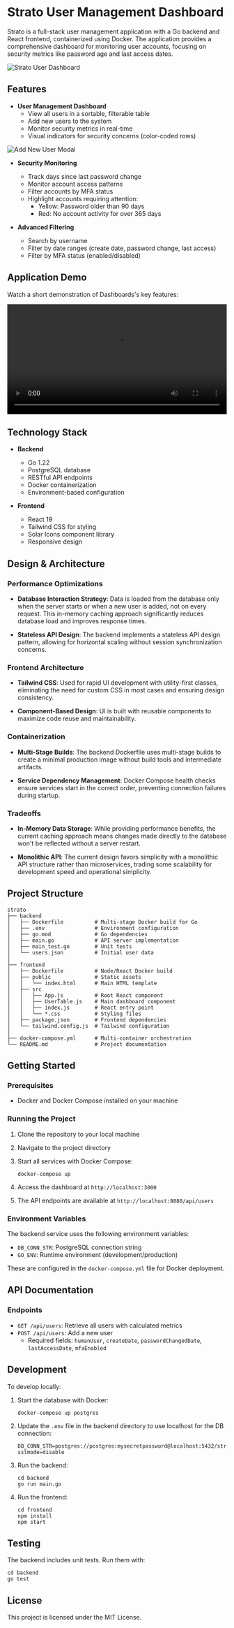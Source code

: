 # Strato User Management Dashboard

Strato is a full-stack user management application with a Go backend and React frontend, containerized using Docker. The application provides a comprehensive dashboard for monitoring user accounts, focusing on security metrics like password age and last access dates.

![Strato User Dashboard](./screenshots/dashboard.png)

## Features

- **User Management Dashboard**
  - View all users in a sortable, filterable table
  - Add new users to the system
  - Monitor security metrics in real-time
  - Visual indicators for security concerns (color-coded rows)

![Add New User Modal](./screenshots/add-user-modal.png)

- **Security Monitoring**
  - Track days since last password change
  - Monitor account access patterns
  - Filter accounts by MFA status
  - Highlight accounts requiring attention:
    - Yellow: Password older than 90 days
    - Red: No account activity for over 365 days

- **Advanced Filtering**
  - Search by username
  - Filter by date ranges (create date, password change, last access)
  - Filter by MFA status (enabled/disabled)

## Application Demo

Watch a short demonstration of Dashboards's key features:

<video src="./screenshots/Strato-Demo.mp4" controls width="100%"></video>

## Technology Stack

- **Backend**
  - Go 1.22
  - PostgreSQL database
  - RESTful API endpoints
  - Docker containerization
  - Environment-based configuration

- **Frontend**
  - React 19
  - Tailwind CSS for styling
  - Solar Icons component library
  - Responsive design

## Design & Architecture

### Performance Optimizations

- **Database Interaction Strategy**: Data is loaded from the database only when the server starts or when a new user is added, not on every request. This in-memory caching approach significantly reduces database load and improves response times.

- **Stateless API Design**: The backend implements a stateless API design pattern, allowing for horizontal scaling without session synchronization concerns.

### Frontend Architecture

- **Tailwind CSS**: Used for rapid UI development with utility-first classes, eliminating the need for custom CSS in most cases and ensuring design consistency.

- **Component-Based Design**: UI is built with reusable components to maximize code reuse and maintainability.

### Containerization

- **Multi-Stage Builds**: The backend Dockerfile uses multi-stage builds to create a minimal production image without build tools and intermediate artifacts.

- **Service Dependency Management**: Docker Compose health checks ensure services start in the correct order, preventing connection failures during startup.

### Tradeoffs

- **In-Memory Data Storage**: While providing performance benefits, the current caching approach means changes made directly to the database won't be reflected without a server restart.

- **Monolithic API**: The current design favors simplicity with a monolithic API structure rather than microservices, trading some scalability for development speed and operational simplicity.

## Project Structure

```
strato
├── backend
│   ├── Dockerfile          # Multi-stage Docker build for Go
│   ├── .env                # Environment configuration 
│   ├── go.mod              # Go dependencies
│   ├── main.go             # API server implementation
│   ├── main_test.go        # Unit tests
│   └── users.json          # Initial user data
│
├── frontend
│   ├── Dockerfile          # Node/React Docker build
│   ├── public              # Static assets
│   │   └── index.html      # Main HTML template
│   ├── src
│   │   ├── App.js          # Root React component
│   │   ├── UserTable.js    # Main dashboard component
│   │   ├── index.js        # React entry point
│   │   └── *.css           # Styling files
│   ├── package.json        # Frontend dependencies
│   └── tailwind.config.js  # Tailwind configuration
│
├── docker-compose.yml      # Multi-container orchestration
└── README.md               # Project documentation
```

## Getting Started

### Prerequisites

- Docker and Docker Compose installed on your machine

### Running the Project

1. Clone the repository to your local machine
2. Navigate to the project directory
3. Start all services with Docker Compose:

   ```
   docker-compose up
   ```

4. Access the dashboard at `http://localhost:3000`
5. The API endpoints are available at `http://localhost:8080/api/users`

### Environment Variables

The backend service uses the following environment variables:
- `DB_CONN_STR`: PostgreSQL connection string
- `GO_ENV`: Runtime environment (development/production)

These are configured in the `docker-compose.yml` file for Docker deployment.

## API Documentation

### Endpoints

- `GET /api/users`: Retrieve all users with calculated metrics
- `POST /api/users`: Add a new user
  - Required fields: `humanUser`, `createDate`, `passwordChangedDate`, `lastAccessDate`, `mfaEnabled`

## Development

To develop locally:

1. Start the database with Docker:
   ```
   docker-compose up postgres
   ```

2. Update the `.env` file in the backend directory to use localhost for the DB connection:
   ```
   DB_CONN_STR=postgres://postgres:mysecretpassword@localhost:5432/strato?sslmode=disable
   ```

3. Run the backend:
   ```
   cd backend
   go run main.go
   ```

4. Run the frontend:
   ```
   cd frontend
   npm install
   npm start
   ```

## Testing

The backend includes unit tests. Run them with:

```
cd backend
go test
```

## License

This project is licensed under the MIT License.